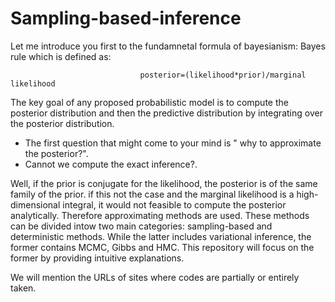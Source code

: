 # Sampling-based-inference

Let me introduce you first to the fundamnetal formula of bayesianism: Bayes rule which is defined as: 

                                 posterior=(likelihood*prior)/marginal likelihood
                                 
The key goal of any proposed probabilistic model is to compute the posterior distribution and then the predictive distribution by integrating over the posterior distribution. 

- The first question that might come to your mind is " why to approximate the posterior?". 
- Cannot we compute the exact inference?.

Well, if the prior is conjugate for the likelihood, the posterior is of the same family of the prior. if this not the case and the marginal likelihood is a high-dimensional integral, it would not feasible to compute the posterior analytically. Therefore  approximating methods are used. These methods can be divided intow two main categories: sampling-based and deterministic methods. 
While the latter includes variational inference, the former contains MCMC, Gibbs and HMC. This repository will focus on the former by providing intuitive explanations. 

We will mention the URLs of sites where codes are partially or entirely taken. 

